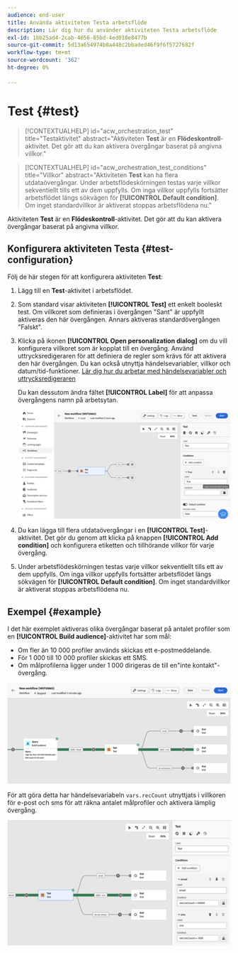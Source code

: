 ```yaml
---
audience: end-user
title: Använda aktiviteten Testa arbetsflöde
description: Lär dig hur du använder aktiviteten Testa arbetsflöde
exl-id: 1bb25ad4-2cab-4656-85bd-4ed018e8477b
source-git-commit: 5d13a654974b8a448c2bbaded46f9f6f5727682f
workflow-type: tm+mt
source-wordcount: '362'
ht-degree: 0%

---
```


# Test {#test}

>[!CONTEXTUALHELP]
>id="acw_orchestration_test"
>title="Testaktivitet"
>abstract="Aktiviteten **Test** är en **Flödeskontroll**-aktivitet. Det gör att du kan aktivera övergångar baserat på angivna villkor."

>[!CONTEXTUALHELP]
>id="acw_orchestration_test_conditions"
>title="Villkor"
>abstract="Aktiviteten **Test** kan ha flera utdataövergångar. Under arbetsflödeskörningen testas varje villkor sekventiellt tills ett av dem uppfylls. Om inga villkor uppfylls fortsätter arbetsflödet längs sökvägen för **[!UICONTROL Default condition]**. Om inget standardvillkor är aktiverat stoppas arbetsflödena nu."

Aktiviteten **Test** är en **Flödeskontroll**-aktivitet. Det gör att du kan aktivera övergångar baserat på angivna villkor.

## Konfigurera aktiviteten Testa {#test-configuration}

Följ de här stegen för att konfigurera aktiviteten **Test**:

1. Lägg till en **Test**-aktivitet i arbetsflödet.

1. Som standard visar aktiviteten **[!UICONTROL Test]** ett enkelt booleskt test. Om villkoret som definieras i övergången &quot;Sant&quot; är uppfyllt aktiveras den här övergången. Annars aktiveras standardövergången &quot;Falskt&quot;.

1. Klicka på ikonen **[!UICONTROL Open personalization dialog]** om du vill konfigurera villkoret som är kopplat till en övergång. Använd uttrycksredigeraren för att definiera de regler som krävs för att aktivera den här övergången. Du kan också utnyttja händelsevariabler, villkor och datum/tid-funktioner. [Lär dig hur du arbetar med händelsevariabler och uttrycksredigeraren](../event-variables.md)

   Du kan dessutom ändra fältet **[!UICONTROL Label]** för att anpassa övergångens namn på arbetsytan.

   ![](../assets/workflow-test-default.png)

1. Du kan lägga till flera utdataövergångar i en **[!UICONTROL Test]**-aktivitet. Det gör du genom att klicka på knappen **[!UICONTROL Add condition]** och konfigurera etiketten och tillhörande villkor för varje övergång.

1. Under arbetsflödeskörningen testas varje villkor sekventiellt tills ett av dem uppfylls. Om inga villkor uppfylls fortsätter arbetsflödet längs sökvägen för **[!UICONTROL Default condition]**. Om inget standardvillkor är aktiverat stoppas arbetsflödena nu.

## Exempel {#example}

I det här exemplet aktiveras olika övergångar baserat på antalet profiler som en **[!UICONTROL Build audience]**-aktivitet har som mål:
* Om fler än 10 000 profiler används skickas ett e-postmeddelande.
* För 1 000 till 10 000 profiler skickas ett SMS.
* Om målprofilerna ligger under 1 000 dirigeras de till en&quot;inte kontakt&quot;-övergång.

![](../assets/workflow-test-example.png)

För att göra detta har händelsevariabeln `vars.recCount` utnyttjats i villkoren för e-post och sms för att räkna antalet målprofiler och aktivera lämplig övergång.

![](../assets/workflow-test-example-config.png)
